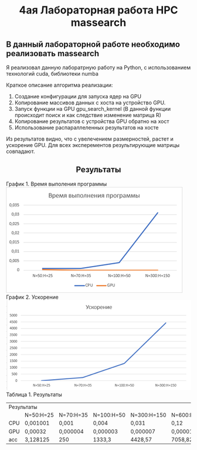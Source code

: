 <h1 align="center">4ая Лабораторная работа HPC massearch </h1>
<h2> В данный лабораторной работе необходимо реализовать massearch</h2>
<p>Я реализовал данную лаборатрную работу на Python, с использованием технологий cuda, библиотеки numba</p>
<p>Краткое описание алгоритма реализации:</p>
<ol>
	<li>Создание конфигурации для запуска ядер на GPU</li>
	<li>Копирование массивов данных с хоста на устройство GPU.</li>
	<li>Запуск функции на GPU gpu_search_kernel (В данной функции происходит поиск и как следствие изменение матрица R)</li>
	<li>Копирование результатов с устройства GPU обратно на хост</li>
	<li>Использование распараллеленных результатов на хосте</li>
</ol>
<p>Из результатов видно, что с увелечением размерностей, растет и ускорение GPU. Для всех эксперементов результирующие матрицы совпадают.</p>
<h2 align="center">Результаты</h2>
График 1. Время выполения программы
</br>
<img alt="График 1" src="Times.png">
График 2. Ускорение 
</br>
<img alt="График 3" src="ACC.png">
Таблица 1. Результаты
<table>
	<tbody>
		<tr>
			<td colspan="7" aling="center">Результаты</td>
		</tr>
		<tr>
			<td></td>
			<td>N=50:H=25</td>
			<td>N=70:H=35</td>
			<td>N=100:H=50</td>
			<td>N=300:H=150</td>
			<td>N=600:H=300</td>
		</tr>
		<tr>
			<td>CPU</td>
			<td>0,001001</td>
			<td>0,001</td>
			<td>0,004</td>
			<td>0,031</td>
			<td>0,12</td>
		</tr>
		<tr>
			<td>GPU</td>
			<td>0,00032</td>
			<td>0,000004</td>
			<td>0,000003</td>
			<td>0,000007</td>
			<td>0,000017</td>
		</tr>
		<tr>
			<td>acc</td>
			<td>3,128125</td>
			<td>250</td>
			<td>1333,3</td>
			<td>4428,57</td>
			<td>7058,82</td>
		</tr>
	</tbody>
</table>

